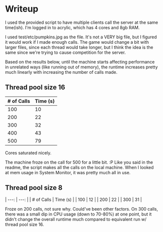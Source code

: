 # Writeup
I used the provided script to have multiple clients call the server at the same time(ish). I'm logged in to acrylic, which has 4 cores and 8gb RAM.

I used test/etc/pumpkins.jpg as the file. It's not a VERY big file, but I figured it would work if I made enough calls. The game would change a bit with larger files, since each thread would take longer, but I think the idea is the same since we're trying to cause competition for the server.

Based on the results below, until the machine starts affecting performance in unrelated ways (like running out of memory), the runtime increases pretty much linearly with increasing the number of calls made.

## Thread pool size 16
| # of Calls | Time (s) |
| --- | --- |
| 100 | 10 |
| 200 | 22 |
| 300 | 32 |
| 400 | 43 |
| 500 | 79 |

Cores saturated nicely.

The machine froze on the call for 500 for a little bit. :P Like you said in the readme, the script makes all the calls on the local machine. When I looked at mem usage in System Monitor, it was pretty much all in use.

## Thread pool size 8
| ---: | ---: |
| # of Calls | Time (s) |
| 100 | 12 |
| 200 | 22 |
| 300 | 31 |

Froze on 200 calls, not sure why. Could've been other factors. On 300 calls, there was a small dip in CPU usage (down to 70-80%) at one point, but it didn't change the overall runtime much compared to equivalent run w/ thread pool size 16.
